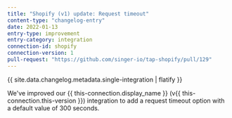 ```yaml
---
title: "Shopify (v1) update: Request timeout"
content-type: "changelog-entry"
date: 2022-01-13
entry-type: improvement
entry-category: integration
connection-id: shopify
connection-version: 1
pull-request: "https://github.com/singer-io/tap-shopify/pull/129"
---
```

{{ site.data.changelog.metadata.single-integration | flatify }}

We've improved our {{ this-connection.display_name }} (v{{ this-connection.this-version }}) integration to add a request timeout option with a default value of 300 seconds.